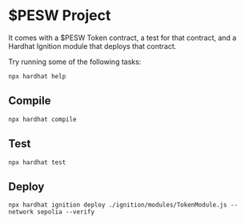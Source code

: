 # $PESW Project

It comes with a $PESW Token contract, a test for that contract, and a Hardhat Ignition module that deploys that contract.

Try running some of the following tasks:

```shell
npx hardhat help
```

## Compile
   
```shell
npx hardhat compile
```

## Test

```shell
npx hardhat test
```

## Deploy

```shell
npx hardhat ignition deploy ./ignition/modules/TokenModule.js --network sepolia --verify
```


